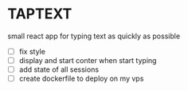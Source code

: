 # TAPTEXT

small react app for typing text as quickly as possible

- [ ] fix style
- [ ] display and start conter when start typing
- [ ] add state of all sessions
- [ ] create dockerfile to deploy on my vps
